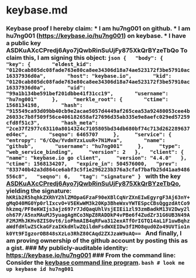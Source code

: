 # keybase.md
### Keybase proof  I hereby claim:    * I am hu7ng001 on github.   * I am hu7ng001 (https://keybase.io/hu7ng001) on keybase.   * I have a public key ASDKuAXcCPredj6Ayo7jQwbRinSuUjFy875XkQrBYzeTbQo  To claim this, I am signing this object:  ```json {   "body": {     "key": {       "eldest_kid": "0120cab805dc08fade763e80ca8ee34306d18a74ae523172f3be57910ac16337936d0a",       "host": "keybase.io",       "kid": "0120cab805dc08fade763e80ca8ee34306d18a74ae523172f3be57910ac16337936d0a",       "uid": "99a1b134be591bef201dbbe41f31cc19",       "username": "hu7ng001"     },     "merkle_root": {       "ctime": 1568134198,       "hash": "915549ca93d09bb40cb9e2acae5057d4449af265cea53a92480053cee4b26033c7b8f509f56ce406182658af27696d35ab335e9e8aefc029ed57259cfd8f51c3",       "hash_meta": "2ce37f2977c63110a8014324c7105805bd34db680bf74c713d262289637ed4ec",       "seqno": 6465707     },     "service": {       "entropy": "6/CQw/YvdmYzxLuuR+7N1Mva",       "name": "github",       "username": "hu7ng001"     },     "type": "web_service_binding",     "version": 2   },   "client": {     "name": "keybase.io go client",     "version": "4.4.0"   },   "ctime": 1568134207,   "expire_in": 504576000,   "prev": "833740b42a3d864ce6abf3c5f1e296223b376a3cfaf7bafb25d41aa9486556c8",   "seqno": 6,   "tag": "signature" } ```  with the key [ASDKuAXcCPredj6Ayo7jQwbRinSuUjFy875XkQrBYzeTbQo](https://keybase.io/hu7ng001), yielding the signature:  ``` hKRib2R5hqhkZXRhY2hlZMOpaGFzaF90eXBlCqNrZXnEIwEgyrgF3Aj63nY+gMqO40MG0Yp0rlIxcvO+V5EKwWM3k20Kp3BheWxvYWTESpcCBsQggzdAtCo9hkzmq/PF8eKWIjs3ajz697r7JdQaqUhlVsjEIEi1zl93zmBadkM13V2Dwy2loh67P/A5nxMAuMJ5yuagAgHCo3NpZ8RADDkP4vPBe6f4ZudZr31G6UB3N49AF2MJMhJKHv8ZIS0vt6/ioPhmAIB4qRFwa312exATfOrIGTQ14aL1F1uwBqhzaWdfdHlwZSCkaGFzaIKkdHlwZQildmFsdWXEIDw3fIMO8qud0Zo49UVTio1nk0Yt9FIgzorOB848sXzLo3RhZ80CAqd2ZXJzaW9uAQ==  ```  And finally, I am proving ownership of the github account by posting this as a gist.  ### My publicly-auditable identity:  https://keybase.io/hu7ng001  ### From the command line:  Consider the [keybase command line program](https://keybase.io/download).  ```bash # look me up keybase id hu7ng001 ```

